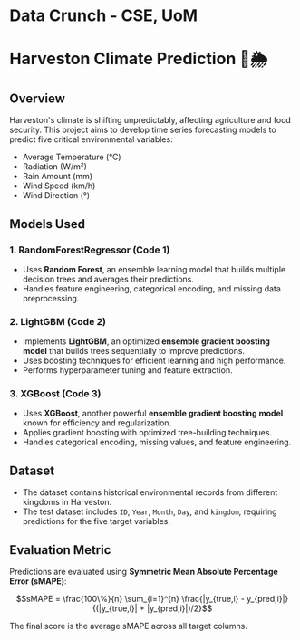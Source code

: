 # Data Crunch - CSE, UoM

# Harveston Climate Prediction 🌾🌦️

## Overview
Harveston's climate is shifting unpredictably, affecting agriculture and food security. This project aims to develop time series forecasting models to predict five critical environmental variables:
- Average Temperature (°C)
- Radiation (W/m²)
- Rain Amount (mm)
- Wind Speed (km/h)
- Wind Direction (°)

## Models Used
### 1. RandomForestRegressor (Code 1)
- Uses **Random Forest**, an ensemble learning model that builds multiple decision trees and averages their predictions.
- Handles feature engineering, categorical encoding, and missing data preprocessing.

### 2. LightGBM (Code 2)
- Implements **LightGBM**, an optimized **ensemble gradient boosting model** that builds trees sequentially to improve predictions.
- Uses boosting techniques for efficient learning and high performance.
- Performs hyperparameter tuning and feature extraction.

### 3. XGBoost (Code 3)
- Uses **XGBoost**, another powerful **ensemble gradient boosting model** known for efficiency and regularization.
- Applies gradient boosting with optimized tree-building techniques.
- Handles categorical encoding, missing values, and feature engineering.

## Dataset
- The dataset contains historical environmental records from different kingdoms in Harveston.
- The test dataset includes `ID`, `Year`, `Month`, `Day`, and `kingdom`, requiring predictions for the five target variables.

## Evaluation Metric
Predictions are evaluated using **Symmetric Mean Absolute Percentage Error (sMAPE)**:

$$sMAPE = \frac{100\%}{n} \sum_{i=1}^{n} \frac{|y_{true,i} - y_{pred,i}|}{(|y_{true,i}| + |y_{pred,i}|)/2}$$

The final score is the average sMAPE across all target columns.
